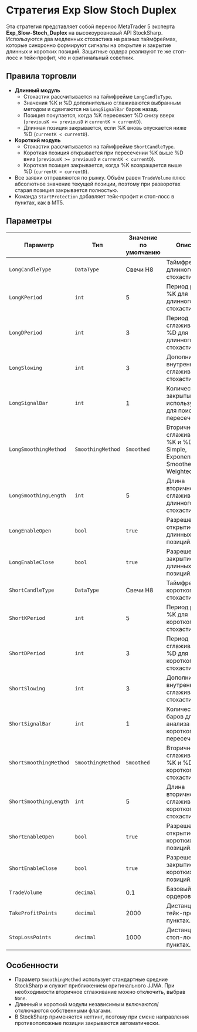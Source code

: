 # Стратегия Exp Slow Stoch Duplex

Эта стратегия представляет собой перенос MetaTrader 5 эксперта **Exp_Slow-Stoch_Duplex** на высокоуровневый API StockSharp. Используются два медленных стохастика на разных таймфреймах, которые синхронно формируют сигналы на открытие и закрытие длинных и коротких позиций. Защитные ордера реализуют те же стоп-лосс и тейк-профит, что и оригинальный советник.

## Правила торговли

- **Длинный модуль**
  - Стохастик рассчитывается на таймфрейме `LongCandleType`.
  - Значения %K и %D дополнительно сглаживаются выбранным методом и сдвигаются на `LongSignalBar` баров назад.
  - Позиция покупается, когда %K пересекает %D снизу вверх (`previousK <= previousD` и `currentK > currentD`).
  - Длинная позиция закрывается, если %K вновь опускается ниже %D (`currentK < currentD`).
- **Короткий модуль**
  - Стохастик рассчитывается на таймфрейме `ShortCandleType`.
  - Короткая позиция открывается при пересечении %K выше %D вниз (`previousK >= previousD` и `currentK < currentD`).
  - Короткая позиция закрывается, когда %K возвращается выше %D (`currentK > currentD`).
- Все заявки отправляются по рынку. Объём равен `TradeVolume` плюс абсолютное значение текущей позиции, поэтому при разворотах старая позиция закрывается полностью.
- Команда `StartProtection` добавляет тейк-профит и стоп-лосс в пунктах, как в MT5.

## Параметры

| Параметр | Тип | Значение по умолчанию | Описание |
|----------|-----|-----------------------|----------|
| `LongCandleType` | `DataType` | Свечи H8 | Таймфрейм длинного стохастика. |
| `LongKPeriod` | `int` | 5 | Период расчёта %K для длинного стохастика. |
| `LongDPeriod` | `int` | 3 | Период сглаживания %D для длинного стохастика. |
| `LongSlowing` | `int` | 3 | Дополнительное внутреннее сглаживание стохастика. |
| `LongSignalBar` | `int` | 1 | Количество закрытых баров, используемых для поиска пересечений. |
| `LongSmoothingMethod` | `SmoothingMethod` | `Smoothed` | Вторичное сглаживание %K и %D (None, Simple, Exponential, Smoothed, Weighted). |
| `LongSmoothingLength` | `int` | 5 | Длина вторичного сглаживания длинного стохастика. |
| `LongEnableOpen` | `bool` | `true` | Разрешение на открытие длинных позиций. |
| `LongEnableClose` | `bool` | `true` | Разрешение на закрытие длинных позиций. |
| `ShortCandleType` | `DataType` | Свечи H8 | Таймфрейм короткого стохастика. |
| `ShortKPeriod` | `int` | 5 | Период расчёта %K для короткого стохастика. |
| `ShortDPeriod` | `int` | 3 | Период сглаживания %D для короткого стохастика. |
| `ShortSlowing` | `int` | 3 | Дополнительное внутреннее сглаживание стохастика. |
| `ShortSignalBar` | `int` | 1 | Количество баров для анализа короткого пересечения. |
| `ShortSmoothingMethod` | `SmoothingMethod` | `Smoothed` | Вторичное сглаживание %K и %D короткого стохастика. |
| `ShortSmoothingLength` | `int` | 5 | Длина вторичного сглаживания короткого стохастика. |
| `ShortEnableOpen` | `bool` | `true` | Разрешение на открытие коротких позиций. |
| `ShortEnableClose` | `bool` | `true` | Разрешение на закрытие коротких позиций. |
| `TradeVolume` | `decimal` | 0.1 | Базовый объём ордеров. |
| `TakeProfitPoints` | `decimal` | 2000 | Дистанция тейк-профита в пунктах. |
| `StopLossPoints` | `decimal` | 1000 | Дистанция стоп-лосса в пунктах. |

## Особенности

- Параметр `SmoothingMethod` использует стандартные средние StockSharp и служит приближением оригинального JJMA. При необходимости вторичное сглаживание можно отключить, выбрав `None`.
- Длинный и короткий модули независимы и включаются/отключаются собственными флагами.
- В StockSharp применяется неттинг, поэтому при смене направления противоположные позиции закрываются автоматически.
